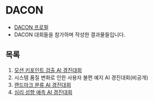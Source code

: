 # DACON

* [DACON 프로필](https://dacon.io/myprofile/405433/home/)
* DACON 대회들을 참가하며 작성한 결과물들입니다.



## 목록

1. [모션 키포인트 검출 AI 경진대회](./Motion_Keypoint/)
2. 시스템 품질 변화로 인한 사용자 불편 예지 AI 경진대회(비공개)
3. [랜드마크 분류 AI 경진대회](./Landmark/)
4. [심리 성향 예측 AI 경진대회](./Monthly_Dacon_8/)